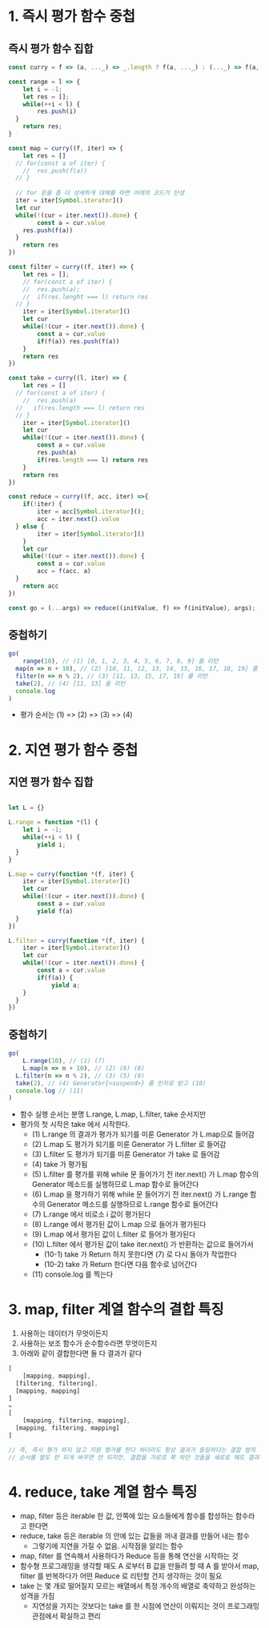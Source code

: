 # 1. 즉시 평가 함수 중첩
## 즉시 평가 함수 집합
```typescript
const curry = f => (a, ..._) => _.length ? f(a, ..._) : (..._) => f(a, ..._);

const range = l => {
	let i = -1;
	let res = [];
	while(++i < l) {
		res.push(i)
  }
	return res;
}

const map = curry((f, iter) => {
	let res = []
  // for(const a of iter) {
	// 	res.push(f(a))
  // }
  
  // for 문을 좀 더 상세하게 대체를 하면 아래의 코드가 탄생
  iter = iter[Symbol.iterator]()
  let cur
  while(!(cur = iter.next()).done) {
		const a = cur.value
    res.push(f(a))
  }
	return res
})

const filter = curry((f, iter) => {
	let res = [];
	// for(const a of iter) {
	// 	res.push(a);
	// 	if(res.lenght === l) return res
  // }
	iter = iter[Symbol.iterator]()
	let cur
	while(!(cur = iter.next()).done) {
		const a = cur.value
		if(f(a)) res.push(f(a))
	}
	return res
})

const take = curry((l, iter) => {
	let res = []
  // for(const a of iter) {
	// 	res.push(a)
  //   if(res.length === l) return res
  // }
	iter = iter[Symbol.iterator]()
	let cur
	while(!(cur = iter.next()).done) {
		const a = cur.value
		res.push(a)
		if(res.length === l) return res
	}
	return res
})

const reduce = curry((f, acc, iter) =>{ 
	if(!iter) {
		iter = acc[Symbol.iterator]();
		acc = iter.next().value
  } else {
		iter = iter[Symbol.iterator]()
	}
	let cur
	while(!(cur = iter.next()).done) {
		const a = cur.value
		acc = f(acc, a)
  }
	return acc
})

const go = (...args) => reduce((initValue, f) => f(initValue), args);
```

## 중첩하기
```typescript
go(
	range(10), // (1) [0, 1, 2, 3, 4, 5, 6, 7, 8, 9] 를 리턴
  map(n => n + 10), // (2) [10, 11, 12, 13, 14, 15, 16, 17, 18, 19] 를 리턴
  filter(n => n % 2), // (3) [11, 13, 15, 17, 19] 를 리턴
  take(2), // (4) [11, 13] 을 리턴
  console.log
)
```
- 평가 순서는 (1) => (2) => (3) => (4)

# 2. 지연 평가 함수 중첩
## 지연 평가 함수 집합
```typescript

let L = {}

L.range = function *(l) {
	let i = -1;
	while(++i < l) {
		yield i;
  }
}

L.map = curry(function *(f, iter) {
	iter = iter[Symbol.iterator]()
	let cur
	while(!(cur = iter.next()).done) {
		const a = cur.value
		yield f(a)
  }
})

L.filter = curry(function *(f, iter) {
	iter = iter[Symbol.iterator]()
	let cur
	while(!(cur = iter.next()).done) {
		const a = cur.value
		if(f(a)) {
			yield a;
    }
  }
})


```

## 중첩하기
```typescript
go(
	L.range(10), // (1) (7)
	L.map(n => n + 10), // (2) (6) (8)
  L.filter(n => n % 2), // (3) (5) (9)
  take(2), // (4) Generator{<suspend>} 를 인자로 받고 (10) 
  console.log // (11)
)
```
- 함수 실행 순서는 분명 L.range, L.map, L.filter, take 순서지만
- 평가의 첫 시작은 take 에서 시작한다.
  - (1) L.range 의 결과가 평가가 되기를 미룬 Generator 가 L.map으로 들어감
  - (2) L.map 도 평가가 되기를 미룬 Generator 가 L.filter 로 들어감
  - (3) L.filter 도 평가가 되기를 미룬 Generator 가 take 로 들어감
  - (4) take 가 평가됨 
  - (5) L.filter 를 평가를 위해 while 문 들어가기 전 iter.next() 가 L.map 함수의 Generator 메소드를 실행하므로 L.map 함수로 들어간다
  - (6) L.map 을 평가하기 위해 while 문 들어가기 전 iter.next() 가 L.range 함수의 Generator 메소드를 실행하므로 L.range 함수로 들어간다
  - (7) L.range 에서 비로소 i 값이 평가된다 
  - (8) L.range 에서 평가된 값이 L.map 으로 들어가 평가된다
  - (9) L.map 에서 평가된 값이 L.filter 로 들어가 평가된다
  - (10) L.filter 에서 평가된 값이 take iter.next() 가 반환하는 값으로 들어가서 
    - (10-1) take 가 Return 하지 못한다면 (7) 로 다시 돌아가 작업한다
    - (10-2) take 가 Return 한다면 다음 함수로 넘어간다
  - (11) console.log 를 찍는다
  

# 3. map, filter 계열 함수의 결합 특징
1) 사용하는 데이터가 무엇이든지
2) 사용하는 보조 함수가 순수함수라면 무엇이든지
3) 아래와 같이 결합한다면 둘 다 결과가 같다
```typescript
[
	[mapping, mapping], 
  [filtering, filtering], 
  [mapping, mapping]
]
= 
[
	[mapping, filtering, mapping], 
  [mapping, filtering, mapping]
]

// 즉, 즉시 평가 하지 않고 지원 평가를 한다 하더라도 항상 결과가 동일하다는 결합 법칙
// 순서를 말도 안 되게 바꾸면 안 되지만, 결합을 가로로 쭉 하던 것들을 세로로 해도 결과가 같다는 것
```

# 4. reduce, take 계열 함수 특징
- map, filter 등은 iterable 한 값, 안쪽에 있는 요소들에게 함수를 합성하는 함수라고 한다면
- reduce, take 등은 iterable 의 안에 있는 값들을 꺼내 결과를 만들어 내는 함수
  - 그렇기에 지연을 가질 수 없음. 시작점을 알리는 함수
- map, filter 를 연속해서 사용하다가 Reduce 등을 통해 연산을 시작하는 것
- 함수형 프로그래밍을 생각할 때도 A 로부터 B 값을 만들려 할 때 A 를 받아서 map, filter 를 반복하다가 어떤 Reduce 로 리턴할 건지 생각하는 것이 필요
- take 는 몇 개로 떨어질지 모르는 배열에서 특정 개수의 배열로 축약하고 완성하는 성격을 가짐
  - 지연성을 가지는 것보다는 take 를 한 시점에 연산이 이뤄지는 것이 프로그래밍 관점에서 확실하고 편리
